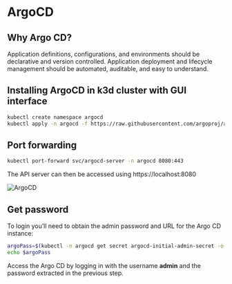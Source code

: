 # ArgoCD

## Why Argo CD?
Application definitions, configurations, and environments should be declarative and version controlled. Application deployment and lifecycle management should be automated, auditable, and easy to understand.


## Installing ArgoCD in k3d cluster with GUI interface

```bash
kubectl create namespace argocd
kubectl apply -n argocd -f https://raw.githubusercontent.com/argoproj/argo-cd/stable/manifests/install.yaml
```
## Port forwarding

```bash
kubectl port-forward svc/argocd-server -n argocd 8080:443
```
The API server can then be accessed using https://localhost:8080

![ArgoCD](/home/otrokovanton/argo.png)

## Get password
To login you’ll need to obtain the admin password and URL for the Argo CD instance:

```bash
argoPass=$(kubectl -n argocd get secret argocd-initial-admin-secret -o jsonpath="{.data.password}" | base64 -d)
echo $argoPass
```

Access the Argo CD  by logging in with the username **admin** and the password extracted in the previous step.






[def]: /home/otrokovanton/argo.png "ArgoCD"